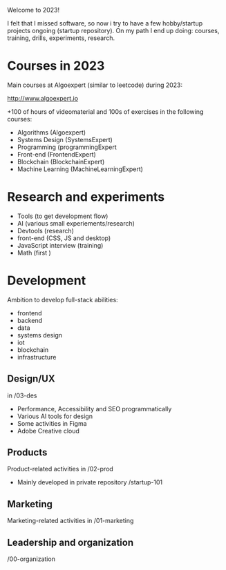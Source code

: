 Welcome to 2023!

I felt that I missed software, so now i try to have a few hobby/startup projects ongoing (startup repository). On my path I end up doing: courses, training, drills, experiments, research.

# Courses in 2023

Main courses at Algoexpert (similar to leetcode) during 2023:

http://www.algoexpert.io

+100 of hours of videomaterial and 100s of exercises in the following courses:

- Algorithms (Algoexpert)
- Systems Design (SystemsExpert)
- Programming (programmingExpert
- Front-end (FrontendExpert)
- Blockchain (BlockchainExpert)
- Machine Learning (MachineLearningExpert)

# Research and experiments

- Tools (to get development flow)
- AI (various small experiements/research)
- Devtools (research)
- front-end (CSS, JS and desktop)
- JavaScript interview (training)
- Math (first )

# Development

Ambition to develop full-stack abilities:

- frontend
- backend
- data
- systems design
- iot
- blockchain
- infrastructure

## Design/UX

in /03-des

- Performance, Accessibility and SEO programmatically
- Various AI tools for design
- Some activities in Figma
- Adobe Creative cloud

## Products

Product-related activities in /02-prod

- Mainly developed in private repository /startup-101

## Marketing

Marketing-related activities in /01-marketing

## Leadership and organization

/00-organization
